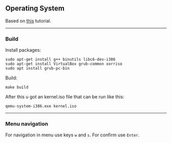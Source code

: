 ## Operating System

Based on [this](https://github.com/AlgorithMan-de/wyoos) tutorial. 
___
### Build
 Install packages: 

    sudo apt-get install g++ binutils libc6-dev-i386
    sudo apt-get install VirtualBox grub-common xorriso
    sudo apt install grub-pc-bin
Build:

    make build
After this u got an kernel.iso file that can be run like this:

    qemu-system-i386.exe kernel.iso

___
### Menu navigation
For navigation in menu use keys `w` and `s`. For confirm use `Enter`.